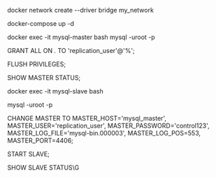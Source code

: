 docker network create --driver bridge my_network

docker-compose up -d


docker exec -it mysql-master bash
mysql -uroot -p

GRANT ALL ON *.* TO 'replication_user'@'%';

FLUSH PRIVILEGES;

SHOW MASTER STATUS;


docker exec -it mysql-slave bash

mysql -uroot -p


CHANGE MASTER TO
  MASTER_HOST='mysql_master',
  MASTER_USER='replication_user',
  MASTER_PASSWORD='control123',
  MASTER_LOG_FILE='mysql-bin.000003',
  MASTER_LOG_POS=553,
  MASTER_PORT=4406;


START SLAVE;


SHOW SLAVE STATUS\G


